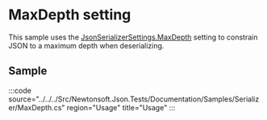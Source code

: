 ﻿# MaxDepth setting

This sample uses the [JsonSerializerSettings.MaxDepth](/api/newtonsoft/json/jsonserializersettings/maxdepth/#property-maxdepth) setting to constrain JSON to a maximum depth when deserializing.

## Sample

:::code source="../../../Src/Newtonsoft.Json.Tests/Documentation/Samples/Serializer/MaxDepth.cs" region="Usage" title="Usage" :::
